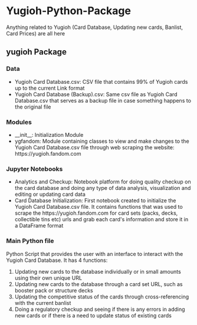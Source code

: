 # Yugioh-Python-Package
Anything related to Yugioh (Card Database, Updating new cards, Banlist, Card Prices) are all here

<h2>yugioh Package</h2>
<h3>Data</h3>
<ul>
    <li>Yugioh Card Database.csv: CSV file that contains 99% of Yugioh cards up to the current Link format</li>
    <li>Yugioh Card Database (Backup).csv: Same csv file as Yugioh Card Database.csv that serves as a backup
    file in case something happens to the original file</li>
</ul>

<h3>Modules</h3>
<ul>
    <li>__init__: Initialization Module</li>
    <li>ygfandom: Module containing classes to view and make changes to the Yugioh Card Database.csv file
    through web scraping the website: https://yugioh.fandom.com</li>
</ul>

<h3>Jupyter Notebooks</h3>
<ul>
    <li>Analytics and Checkup: Notebook platform for doing quality checkup on the card database and doing any type of
    data analysis, visualization and editing or updating card data</li>
    <li>Card Database Initialization: First notebook created to initialize the Yugioh Card Database.csv file. It contains
    functions that was used to scrape the https://yugioh.fandom.com for card sets (packs, decks, collectible tins etc) urls
    and grab each card's information and store it in a DataFrame format </li>
</ul>

<h3>Main Python file</h3>
Python Script that provides the user with an interface to interact with the Yugioh Card Database. It has 4 functions:
<ol>
    <li>Updating new cards to the database individually or in small amounts using their own unique URL</li>
    <li>Updating new cards to the database through a card set URL, such as booster pack or structure decks</li>
    <li>Updating the competitive status of the cards through cross-referencing with the current banlist</li>
    <li>Doing a regulatory checkup and seeing if there is any errors in adding new cards or if
    there is a need to update status of existing cards </li>
</ol>
